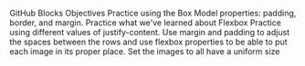 GitHub Blocks
Objectives
Practice using the Box Model properties: padding, border, and margin.
Practice what we've learned about Flexbox
Practice using different values of justify-content.
Use margin and padding to adjust the spaces between the rows and use flexbox properties to be able to put each image in its proper place. Set the images to all have a uniform size